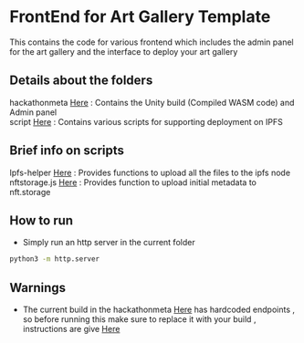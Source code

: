 # FrontEnd for Art Gallery Template

This contains the code for various frontend which includes the admin panel for the art gallery and the interface to deploy your art gallery 

## Details about the folders 

hackathonmeta [Here](/TemplateData) : Contains the Unity build (Compiled WASM code) and Admin panel <br />
script [Here](/script) : Contains various scripts for supporting deployment on IPFS

## Brief info on scripts 

Ipfs-helper [Here](script/ipfs-helper.js) : Provides functions to upload all the files to the ipfs node <br />
nftstorage.js [Here](script/nftstorage.js) : Provides function to upload initial metadata to nft.storage

## How to run 

- Simply run an http server in the current folder 
```bash
python3 -m http.server
```

## Warnings 

- The current build in the hackathonmeta [Here](/TemplateData) has hardcoded endpoints , so before running this 
  make sure to replace it with your build , instructions are give [Here](../ArtGallery%20Template)



